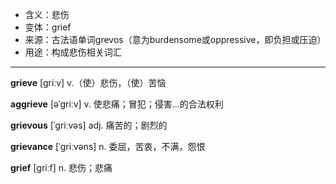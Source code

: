 - <span class="definition">含义：悲伤</span>
- <span class="definition">变体：grief</span>
- <span class="definition">来源：古法语单词grevos（意为burdensome或oppressive，即负担或压迫）</span>
- <span class="definition">用途：构成悲伤相关词汇</span>

---

<span class="vocabulary">**grieve**</span> [ɡriːv] v.（使）悲伤，（使）苦恼

<span class="vocabulary">**aggrieve**</span> [əˈɡriːv] v. 使悲痛；冒犯；侵害…的合法权利

<span class="vocabulary">**grievous**</span> [ˈɡriːvəs] adj. 痛苦的；剧烈的

<span class="vocabulary">**grievance**</span> [ˈɡriːvəns] n. 委屈，苦衷，不满，怨恨

<span class="vocabulary">**grief**</span> [ɡriːf] n. 悲伤；悲痛

